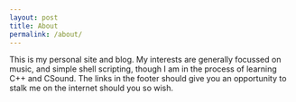 ```yaml
---
layout: post
title: About
permalink: /about/
---
```


This is my personal site and blog.
My interests are generally focussed on music, and simple shell scripting, though I am in the process of learning C++ and CSound.
The links in the footer should give you an opportunity to stalk me on the internet should you so wish.
